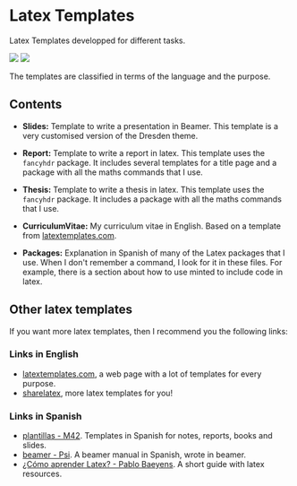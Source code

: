 # Latex Templates

Latex Templates developped for different tasks.

[![](https://img.shields.io/badge/subject-LaTex-orange.svg)](http://www.latex-project.org/)
[![](https://img.shields.io/badge/license-MIT-blue.svg)](http://opensource.org/licenses/MIT)

The templates are classified in terms of the language and the purpose.

## Contents

- **Slides:** Template to write a presentation in Beamer. This template is a very customised version of the Dresden theme. 

- **Report:** Template to write a report in latex. This template uses the ```fancyhdr``` package. It includes several templates for a title page and a package with all the maths commands that I use.

- **Thesis:** Template to write a thesis in latex. This template uses the ```fancyhdr``` package. It includes a package with all the maths commands that I use.

- **CurriculumVitae:** My curriculum vitae in English. Based on a template from [latextemplates.com](http://www.latextemplates.com/cat/curricula-vitae).

- **Packages:** Explanation in Spanish of many of the Latex packages that I use. When I don't remember a command, I look for it in these files. For example, there is a section about how to use minted to include code in latex.

## Other latex templates

If you want more latex templates, then I recommend you the following links:

### Links in English

- [latextemplates.com](http://www.latextemplates.com/), a web page with a lot of templates for every purpose.
- [sharelatex](https://es.sharelatex.com/templates/), more latex templates for you!

### Links in Spanish

- [plantillas - M42](https://github.com/M42/plantillas). Templates in Spanish for notes, reports, books and slides.
- [beamer - Psi](https://github.com/dgiim/beamer). A beamer manual in Spanish, wrote in beamer.
- [¿Cómo aprender Latex? - Pablo Baeyens](http://tux.ugr.es/dgiimblog/2015/03/14/latex/). A short guide with latex resources.
